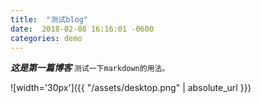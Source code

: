 ```yaml
---
title:  "测试blog"
date:  2018-02-08 16:16:01 -0600
categories: demo
---
```



**_这是第一篇博客_**
`测试一下markdown的用法。`


![width='30px']({{ "/assets/desktop.png" | absolute_url }})